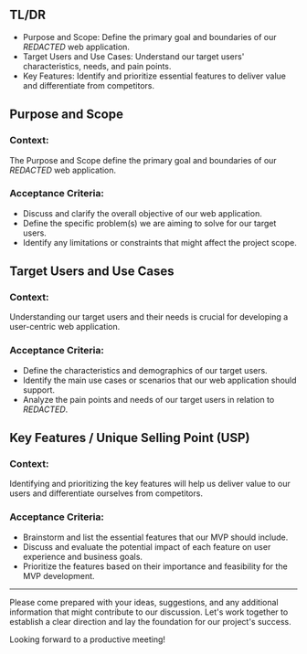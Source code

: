 ## TL/DR

- Purpose and Scope: Define the primary goal and boundaries of our _REDACTED_ web application.
- Target Users and Use Cases: Understand our target users' characteristics, needs, and pain points.
- Key Features: Identify and prioritize essential features to deliver value and differentiate from competitors.

## Purpose and Scope

### Context:

The Purpose and Scope define the primary goal and boundaries of our _REDACTED_ web application.

### Acceptance Criteria:

- Discuss and clarify the overall objective of our web application.
- Define the specific problem(s) we are aiming to solve for our target users.
- Identify any limitations or constraints that might affect the project scope.

## Target Users and Use Cases

### Context:

Understanding our target users and their needs is crucial for developing a user-centric web application.

### Acceptance Criteria:

- Define the characteristics and demographics of our target users.
- Identify the main use cases or scenarios that our web application should support.
- Analyze the pain points and needs of our target users in relation to _REDACTED_.

## Key Features / Unique Selling Point (USP)

### Context:

Identifying and prioritizing the key features will help us deliver value to our users and differentiate ourselves from competitors.

### Acceptance Criteria:

- Brainstorm and list the essential features that our MVP should include.
- Discuss and evaluate the potential impact of each feature on user experience and business goals.
- Prioritize the features based on their importance and feasibility for the MVP development.

---

Please come prepared with your ideas, suggestions, and any additional information that might contribute to our discussion. Let's work together to establish a clear direction and lay the foundation for our project's success.

Looking forward to a productive meeting!
